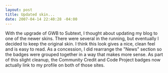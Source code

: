```yaml
---
layout: post
title: Updated skin...
date: 2007-04-14 22:40:28 -04:00
---
```


With the upgrade of GWB to Subtext, I thought about updating my blog to one of the newer skins. There were several in the running, but eventually I decided to keep the original skin. I think this look gives a nice, clean feel and is easy to read. As a concession, I did rearrange the "News" section so the badges were grouped together in a way that makes more sense. As part of this slight cleanup, the Community Credit and Code Project badges now actually link to my profile on both of those sites.
